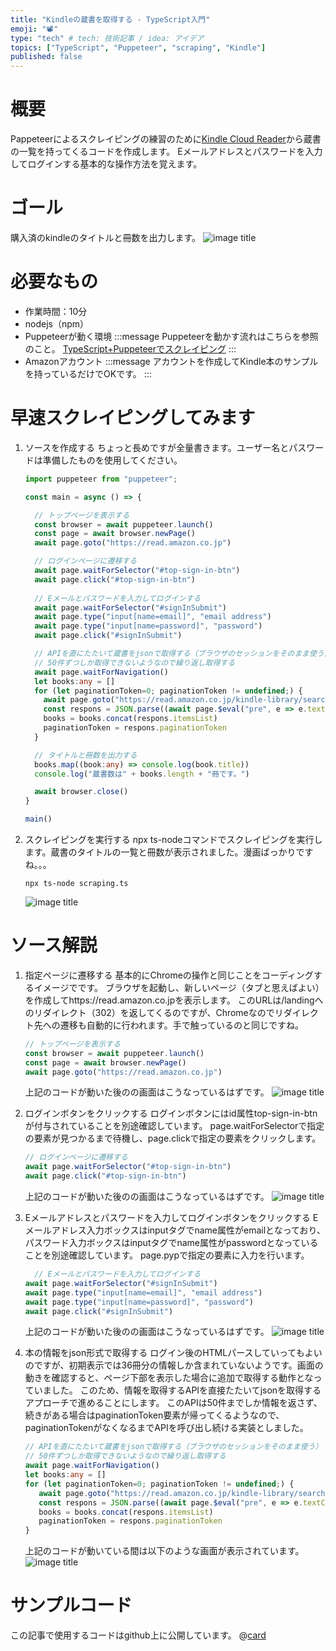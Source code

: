 ```yaml
---
title: "Kindleの蔵書を取得する - TypeScript入門"
emoji: "📽️"
type: "tech" # tech: 技術記事 / idea: アイデア
topics: ["TypeScript", "Puppeteer", "scraping", "Kindle"]
published: false
---
```


# 概要
Pappeteerによるスクレイピングの練習のために[Kindle Cloud Reader](https://read.amazon.co.jp)から蔵書の一覧を持ってくるコードを作成します。
Eメールアドレスとパスワードを入力してログインする基本的な操作方法を覚えます。

# ゴール
購入済のkindleのタイトルと冊数を出力します。
![image title](/images/ts_scraping_kindle/ts_scraping_kindle_goal.jpg)

# 必要なもの
- 作業時間：10分
- nodejs（npm）
- Puppeteerが動く環境
   :::message
   Puppeteerを動かす流れはこちらを参照のこと。
   [TypeScript+Puppeteerでスクレイピング](https://zenn.dev/sway/articles/ts_scraping_hello)
   :::
- Amazonアカウント
   :::message
   アカウントを作成してKindle本のサンプルを持っているだけでOKです。
   :::

# 早速スクレイピングしてみます

1. ソースを作成する
   ちょっと長めですが全量書きます。ユーザー名とパスワードは準備したものを使用してください。
   ```ts:scraping.ts
   import puppeteer from "puppeteer";
   
   const main = async () => {
   
     // トップページを表示する
     const browser = await puppeteer.launch()
     const page = await browser.newPage()
     await page.goto("https://read.amazon.co.jp")
   
     // ログインページに遷移する
     await page.waitForSelector("#top-sign-in-btn")
     await page.click("#top-sign-in-btn")
    
     // Eメールとパスワードを入力してログインする
     await page.waitForSelector("#signInSubmit")
     await page.type("input[name=email]", "email address")
     await page.type("input[name=password]", "password")
     await page.click("#signInSubmit")
   
     // APIを直にたたいて蔵書をjsonで取得する（ブラウザのセッションをそのまま使う）
     // 50件ずつしか取得できないようなので繰り返し取得する
     await page.waitForNavigation()
     let books:any = []
     for (let paginationToken=0; paginationToken != undefined;) {
       await page.goto("https://read.amazon.co.jp/kindle-library/search?&sortType=acquisition_asc&paginationToken=" + paginationToken)
       const respons = JSON.parse((await page.$eval("pre", e => e.textContent)) ?? "{}")
       books = books.concat(respons.itemsList)
       paginationToken = respons.paginationToken
     }
   
     // タイトルと冊数を出力する
     books.map((book:any) => console.log(book.title))
     console.log("蔵書数は" + books.length + "冊です。")
   
     await browser.close()
   }
   
   main()
   ```

1. スクレイピングを実行する
   npx ts-nodeコマンドでスクレイピングを実行します。蔵書のタイトルの一覧と冊数が表示されました。漫画ばっかりですね。。。
   ```
   npx ts-node scraping.ts
   ```
   ![image title](/images/ts_scraping_kindle/ts_scraping_kindle_tutorial_01.jpg)

# ソース解説

1. 指定ページに遷移する
   基本的にChromeの操作と同じことをコーディングするイメージでです。
   ブラウザを起動し、新しいページ（タブと思えばよい）を作成してhttps://read.amazon.co.jpを表示します。
   このURLは/landingへのリダイレクト（302）を返してくるのですが、Chromeなのでリダイレクト先への遷移も自動的に行われます。手で触っているのと同じですね。
   ```ts
   // トップページを表示する
   const browser = await puppeteer.launch()
   const page = await browser.newPage()
   await page.goto("https://read.amazon.co.jp")
   ```
   上記のコードが動いた後のの画面はこうなっているはずです。
   ![image title](/images/ts_scraping_kindle/ts_scraping_kindle_tutorial_02.jpg)

1. ログインボタンをクリックする
   ログインボタンにはid属性top-sign-in-btnが付与されていることを別途確認しています。
   page.waitForSelectorで指定の要素が見つかるまで待機し、page.clickで指定の要素をクリックします。
   ```ts
   // ログインページに遷移する
   await page.waitForSelector("#top-sign-in-btn")
   await page.click("#top-sign-in-btn")
   ```
   上記のコードが動いた後のの画面はこうなっているはずです。
   ![image title](/images/ts_scraping_kindle/ts_scraping_kindle_tutorial_03.jpg)

1. Eメールアドレスとパスワードを入力してログインボタンをクリックする
   Eメールアドレス入力ボックスはinputタグでname属性がemailとなっており、パスワード入力ボックスはinputタグでname属性がpasswordとなっていることを別途確認しています。
   page.pypで指定の要素に入力を行います。
   ```ts
     // Eメールとパスワードを入力してログインする
   await page.waitForSelector("#signInSubmit")
   await page.type("input[name=email]", "email address")
   await page.type("input[name=password]", "password")
   await page.click("#signInSubmit")
   ```
   上記のコードが動いた後のの画面はこうなっているはずです。
   ![image title](/images/ts_scraping_kindle/ts_scraping_kindle_tutorial_04.jpg)

1. 本の情報をjson形式で取得する
   ログイン後のHTMLパースしていってもよいのですが、初期表示では36冊分の情報しか含まれていないようです。画面の動きを確認すると、ページ下部を表示した場合に追加で取得する動作となっていました。
   このため、情報を取得するAPIを直接たたいてjsonを取得するアプローチで進めることにします。
   このAPIは50件までしか情報を返さず、続きがある場合はpaginationToken要素が帰ってくるようなので、paginationTokenがなくなるまでAPIを呼び出し続ける実装としました。
   ```ts
   // APIを直にたたいて蔵書をjsonで取得する（ブラウザのセッションをそのまま使う）
   // 50件ずつしか取得できないようなので繰り返し取得する
   await page.waitForNavigation()
   let books:any = []
   for (let paginationToken=0; paginationToken != undefined;) {
      await page.goto("https://read.amazon.co.jp/kindle-library/search?&sortType=acquisition_asc&paginationToken=" + paginationToken)
      const respons = JSON.parse((await page.$eval("pre", e => e.textContent)) ?? "{}")
      books = books.concat(respons.itemsList)
      paginationToken = respons.paginationToken
   }
   ```
   上記のコードが動いている間は以下のような画面が表示されています。
   ![image title](/images/ts_scraping_kindle/ts_scraping_kindle_tutorial_05.jpg)

# サンプルコード
   この記事で使用するコードはgithub上に公開しています。
   @[card](https://github.com/sway11466/zenn/tree/main/sample_codes/ts_scraping_kindle)
